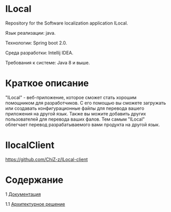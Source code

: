 # ILocal
Repository for the Software localization application ILocal.

Язык реализации: java.  

Технологии:  Spring boot 2.0. 

Среда разработки: Intellij IDEA.

Требования к системе: Java 8 и выше.

# Краткое описание
"ILocal" - веб-приложение, которое сможет стать хорошим помощником для разработчиков. С его помощью вы сможете 
загружать или создавать конфигурационные файлы для перевода вашего приложения на другой язык. Также вы можите добавить 
других пользователей для перевода ваших фалов. Тем самым "ILocal" облегчает перевод разрабатываемого вами продукта на 
другой язык.

# IlocalClient
https://github.com/ChiZ-z/ILocal-client

# Содержание
1 [Документация](https://github.com/IvanTaleika/ILocal/tree/master/documents)

  1.1 [Архитектурное решение](https://github.com/IvanTaleika/ILocal/blob/master/documents/requirements/ArchitectualSolution(Lab.3).md)
